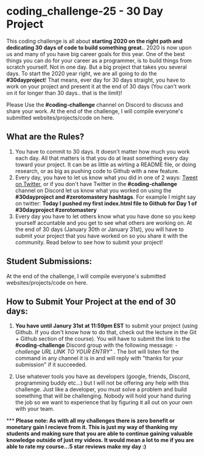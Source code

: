 # coding_challenge-25 - 30 Day Project

This coding challenge is all about **starting 2020 on the right path and dedicating 30 days of code to build something great.**. 2020 is now upon us and many of you have big career goals for this year. One of the best things you can do for your career as a programmer, is to build things from scratch yourself. Not in one day. But a big project that takes you several days. To start the 2020 year right, we are all going to do the **#30dayproject**! That means, ever day for 30 days straight, you have to work on your project and present it at the end of 30 days (You can't work on it for longer than 30 days.. that is the limit)!

Please Use the **#coding-challenge** channel on Discord to discuss and share your work. At the end of the challenge, I will compile everyone's submitted websites/projects/code on here.

## What are the Rules?
1. You have to commit to 30 days. It doesn't matter how much you work each day. All that matters is that you do at least something every day toward your project. It can be as little as wirting a README file, or doing research, or as big as pushing code to Github with a new feature. 
2. Every day, you have to let us know what you did in one of 2 ways: [Tweet on Twitter](https://twitter.com/AndreiNeagoie), or if you don't have Twitter in the **#coding-challenge** channel on Discord let us know what you worked on using the **#30dayproject and #zerotomastery hashtags**. For example I might say on twitter: **Today I pushed my first index.html file to Github for Day 1 of #30dayproject #zerotomastery**
3. Every day you have to let others know what you have done so you keep yourself accuntable and you get to see what others are working on. At the end of 30 days (January 30th or January 31st), you will have to submit your project that you have worked on so you share it with the community. Read below to see how to submit your project!

## Student Submissions:

At the end of the challenge, I will compile everyone's submitted websites/projects/code on here.

## How to Submit Your Project at the end of 30 days:

1. **You have until Janury 31st at 11:59pm EST** to submit your project (using Github. If you don't know how to do that, check out the lecture in the Git + Github section of the course). You will have to submit the link to the **#coding-challenge** Discord group with the following message:  *-challenge URL LINK TO YOUR ENTRY"* . The bot will listen for the command in any channel it is in and will reply with "thanks for your submission" if it succeeded.

2. Use whatever tools you have as developers (google, friends, Discord, programming buddy etc...) but I will not be offering any help with this challenge. Just like a developer, you must solve a problem and build something that will be challenging. Nobody will hold your hand during the job so we want to experience that by figuring it all out on your own with your team. 

*** **Please note: As with all my challenges there is zero benefit or monetary gain I recieve from it. This is just my way of thanking my students and making sure that you are able to continue gaining valuable knowledge outside of just my videos. It would mean a lot to me if you are able to rate my course...5 star reviews make my day :)**


